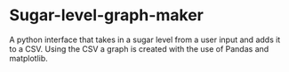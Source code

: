 # Sugar-level-graph-maker
A python interface that takes in a sugar level from a user input and adds it to a CSV. Using the CSV a graph is created with the use of Pandas and matplotlib.
